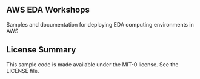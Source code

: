 ## AWS EDA Workshops

Samples and documentation for deploying EDA computing environments in AWS

## License Summary

This sample code is made available under the MIT-0 license. See the LICENSE file.
